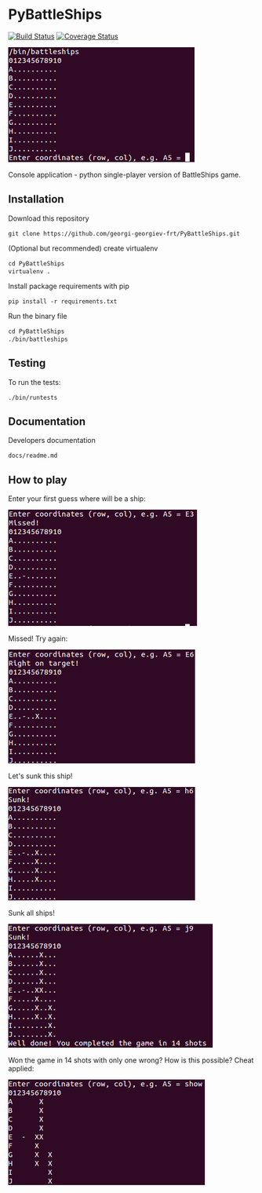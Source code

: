 PyBattleShips
=============
[![Build Status](https://travis-ci.org/georgi-georgiev-frt/PyBattleShips.svg?branch=master)](https://travis-ci.org/georgi-georgiev-frt/PyBattleShips)
[![Coverage Status](https://coveralls.io/repos/georgi-georgiev-frt/PyBattleShips/badge.svg)](https://coveralls.io/r/georgi-georgiev-frt/PyBattleShips)

![PyBattleShips](/docs/images/game_snapshot.bmp?raw=true "PyBattleShips")

Console application - python single-player version of BattleShips game.

Installation
------------
Download this repository
    
    git clone https://github.com/georgi-georgiev-frt/PyBattleShips.git
    
(Optional but recommended) create virtualenv

    cd PyBattleShips
    virtualenv .
    
Install package requirements with pip

    pip install -r requirements.txt
    
Run the binary file

    cd PyBattleShips
    ./bin/battleships

Testing
-------

To run the tests:

    ./bin/runtests


Documentation
-------------

Developers documentation

    docs/readme.md
    
How to play
-----------

Enter your first guess where will be a ship:

![Missed shot](/docs/images/missed_shot.bmp?raw=true "Missed shot")

Missed! Try again:

![Right on target!](/docs/images/on_target.bmp?raw=true "Right on target!")

Let's sunk this ship!

![Sunk!](/docs/images/ship_sunk.bmp?raw=true "Sunk!")

Sunk all ships!

![Win!](/docs/images/game_complete.bmp?raw=true "Win!")

Won the game in 14 shots with only one wrong? How is this possible? Cheat applied:

![Cheat!](/docs/images/cheat_applied.bmp?raw=true "Cheat!")

